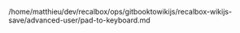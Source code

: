 /home/matthieu/dev/recalbox/ops/gitbooktowikijs/recalbox-wikijs-save/advanced-user/pad-to-keyboard.md